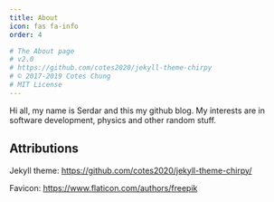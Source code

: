 ```yaml
---
title: About
icon: fas fa-info
order: 4

# The About page
# v2.0
# https://github.com/cotes2020/jekyll-theme-chirpy
# © 2017-2019 Cotes Chung
# MIT License
---
```


Hi all, my name is Serdar and this my github blog. My interests are in software development, physics and other random stuff.

## Attributions
Jekyll theme: https://github.com/cotes2020/jekyll-theme-chirpy/

Favicon: https://www.flaticon.com/authors/freepik
